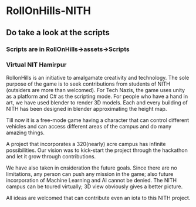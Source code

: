 # RollOnHills-NITH
## Do take a look at the scripts 
### Scripts are in RollOnHills->assets->Scripts 

### Virtual NIT Hamirpur
RollonHills is an initiative to amalgamate creativity and technology. The sole purpose of the game is to seek contributions from students of NITH (outsiders are more than welcomed). For Tech Nazis, the game uses unity as a platform and C# as the scripting mode. For people who have a hand in art, we have used blender to render 3D models. Each and every building of NITH has been designed in blender approximating the height map. 

Till now it is a free-mode game having a character that can control different vehicles and can access different areas of the campus and do many amazing things.

A project that incorporates a 320(nearly) acre campus has infinite possibilities. Our vision was to kick-start the project through the hackathon and let it grow through contributions. 

We have also taken in cnsideration the future goals. Since there are no limitations, any person can push any mission in the game; also future incorporation of Machine Learning and AI cannot be denied. The NITH campus can be toured virtually; 3D view obviously gives a better picture. 

All ideas are welcomed that can contribute even an iota to this NITH project.


